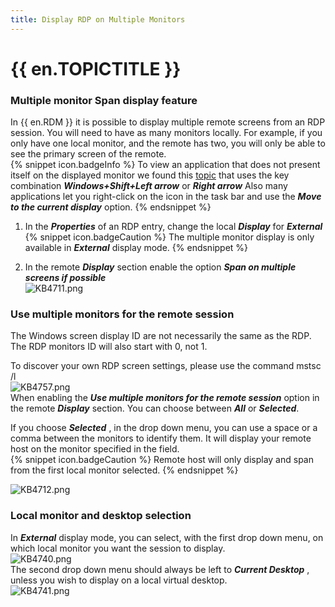 ```yaml
---
title: Display RDP on Multiple Monitors
---
```

# {{ en.TOPICTITLE }}
### Multiple monitor Span display feature
In {{ en.RDM }} it is possible to display multiple remote screens from an RDP session.
You will need to have as many monitors locally. For example, if you only have one local monitor, and the remote has two, you will only be able to see the primary screen of the remote.  
{% snippet icon.badgeInfo %}
To view an application that does not present itself on the displayed monitor we found this [topic](https://superuser.com/questions/53585/how-to-move-windows-that-open-up-offscreen) that uses the key combination ***Windows+Shift+Left arrow*** or ***Right arrow*** Also many applications let you right-click on the icon in the task bar and use the ***Move to the current display*** option.
{% endsnippet %}  

1. In the ***Properties*** of an RDP entry, change the local ***Display*** for ***External***  
{% snippet icon.badgeCaution %}
The multiple monitor display is only available in ***External*** display mode.
{% endsnippet %}  

2. In the remote ***Display*** section enable the option ***Span on multiple screens if possible***  
![KB4711.png](/img/en/kb/KB4711.png)
### Use multiple monitors for the remote session
The Windows screen display ID are not necessarily the same as the RDP. The RDP monitors ID will also start with 0, not 1.  

To discover your own RDP screen settings, please use the command mstsc /l  
![KB4757.png](/img/en/kb/KB4757.png)  
When enabling the ***Use multiple monitors for the remote session*** option in the remote ***Display*** section. You can choose between ***All*** or ***Selected***.  

If you choose ***Selected*** , in the drop down menu, you can use a space or a comma between the monitors to identify them. It will display your remote host on the monitor specified in the field.  
{% snippet icon.badgeCaution %}
Remote host will only display and span from the first local monitor selected.
{% endsnippet %}  

![KB4712.png](/img/en/kb/KB4712.png)
### Local monitor and desktop selection
In ***External*** display mode, you can select, with the first drop down menu, on which local monitor you want the session to display.  
![KB4740.png](/img/en/kb/KB4740.png)  
The second drop down menu should always be left to ***Current Desktop*** , unless you wish to display on a local virtual desktop.  
![KB4741.png](/img/en/kb/KB4741.png)
